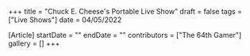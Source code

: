 +++
title = "Chuck E. Cheese's Portable Live Show"
draft = false
tags = ["Live Shows"]
date = 04/05/2022

[Article]
startDate = ""
endDate = ""
contributors = ["The 64th Gamer"]
gallery = []
+++

